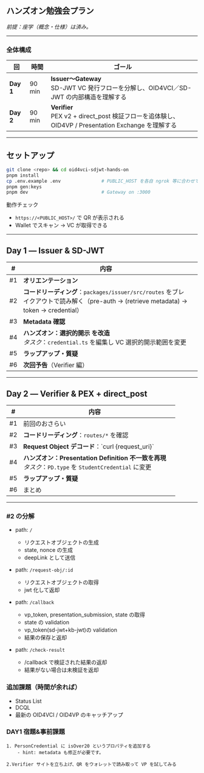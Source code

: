 ## ハンズオン勉強会プラン

_前提：座学（概念・仕様）は済み。_

---

### 全体構成

| 回        | 時間   | ゴール                                                                                                |
| --------- | ------ | ----------------------------------------------------------------------------------------------------- |
| **Day 1** | 90 min | **Issuer〜Gateway** <br>SD-JWT VC 発行フローを分解し、OID4VCI／SD-JWT の内部構造を理解する            |
| **Day 2** | 90 min | **Verifier** <br>PEX v2 + direct_post 検証フローを追体験し、OID4VP / Presentation Exchange を理解する |

---

## セットアップ

```bash
git clone <repo> && cd oid4vci-sdjwt-hands-on
pnpm install
cp .env.example .env               # PUBLIC_HOST を各自 ngrok 等に合わせて編集
pnpm gen:keys
pnpm dev                           # Gateway on :3000
```

動作チェック

- `https://<PUBLIC_HOST>/` で QR が表示される
- Wallet でスキャン → VC が取得できる

---

## Day 1 ― Issuer & SD-JWT

| #   | 内容                                                                                                                                   |     |
| --- | -------------------------------------------------------------------------------------------------------------------------------------- | --- |
| #1  | **オリエンテーション**                                                                                                                 |     |
| #2  | **コードリーディング**：`packages/issuer/src/routes` をブレイクアウトで読み解く（pre-auth → (retrieve metadata) → token → credential） |     |
| #3  | **Metadata 確認**                                                                                                                      |
| #4  | **ハンズオン：選択的開示 を改造**<br> _タスク_：`credential.ts` を編集し VC 選択的開示範囲を変更                                       |     |
| #5  | **ラップアップ・質疑**                                                                                                                 |     |
| #6  | **次回予告**（Verifier 編）                                                                                                            |     |

---

## Day 2 ― Verifier & PEX + direct_post

| #   | 内容                                                                                                       |     |
| --- | ---------------------------------------------------------------------------------------------------------- | --- |
| #1  | 前回のおさらい                                                                                             |
| #2  | **コードリーディング**：`routes/*` を確認                                                                  |
| #3  | **Request Object デコード**：\`curl {request_uri}`                                                         |
| #4  | **ハンズオン：Presentation Definition 不一致を再現**<br> _タスク_：`PD.type` を `StudentCredential` に変更 |     |
| #5  | **ラップアップ・質疑**                                                                                     |     |
| #6  | まとめ                                                                                                     |

---

### #2 の分解

- path: `/`

  - リクエストオブジェクトの生成
  - state, nonce の生成
  - deepLink として送信

- path: `/request-obj/:id`

  - リクエストオブジェクトの取得
  - jwt 化して返却

- path: `/callback`

  - vp_token, presentation_submission, state の取得
  - state の validation
  - vp_token(sd-jwt+kb-jwt)の validation
  - 結果の保存と返却

- path: `/check-result`
  - /callback で検証された結果の返却
  - 結果がない場合は未検証を返却

### 追加課題（時間が余れば）

- Status List
- DCQL
- 最新の OID4VCI / OID4VP のキャッチアップ

### DAY1 宿題&事前課題

    1. PersonCredential に isOver20 というプロパティを追加する
        - hint: metadata も修正が必要です。

    2.Verifier サイトを立ち上げ、QR をウォレットで読み取って VP を試してみる
